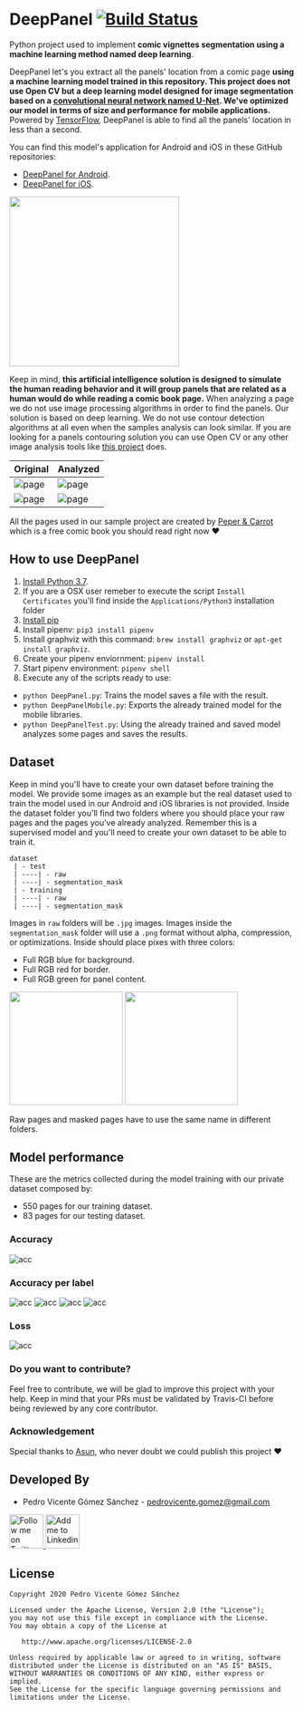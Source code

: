 DeepPanel [![Build Status](https://travis-ci.com/pedrovgs/DeepPanel.svg?token=Kb2RqPaWxFZ8XPxpqvqz&branch=master)](https://travis-ci.com/pedrovgs/DeepPanel)
==================

Python project used to implement **comic vignettes segmentation using a machine learning method named deep learning**.

DeepPanel let's you extract all the panels' location from a comic page **using a machine learning model trained in this repository. This project does not use Open CV but a deep learning model designed for image segmentation based on a [convolutional neural network named U-Net](https://en.wikipedia.org/wiki/U-Net). We've optimized our model in terms of size and performance for mobile applications.** Powered by [TensorFlow](https://www.tensorflow.org), DeepPanel is able to find all the panels' location in less than a second. 

You can find this model's application for Android and iOS in these GitHub repositories:

* [DeepPanel for Android](https://github.com/pedrovgs/DeepPanelAndroid).
* [DeepPanel for iOS](https://github.com/pedrovgs/DeepPaneliOS).

<img src="art/screencast.gif" width="300" />

Keep in mind, **this artificial intelligence solution is designed to simulate the human reading behavior and it will group panels that are related as a human would do while reading a comic book page.** When analyzing a page we do not use image processing algorithms in order to find the panels. Our solution is based on deep learning. We do not use contour detection algorithms at all even when the samples analysis can look similar. If you are looking for a panels contouring solution you can use Open CV or any other image analysis tools like [this project](https://github.com/njean42/kumiko) does.

| Original        | Analyzed           |
| ----------------|--------------------|
|![page](art/rawPage1.png)|![page](art/panelsInfo1.png)|
|![page](art/rawPage2.png)|![page](art/panelsInfo2.png)|

All the pages used in our sample project are created by [Peper & Carrot](https://www.peppercarrot.com) which is a free comic book you should read right now :heart:

## How to use DeepPanel

1. [Install Python 3.7](https://www.python.org/downloads/release/python-377/).
2. If you are a OSX user remeber to execute the script ``Install Certificates`` you'll find inside the ``Applications/Python3`` installation folder
3. [Install pip](https://pip.pypa.io/en/stable/installing/)
4. Install pipenv: ``pip3 install pipenv``
5. Install graphviz with this command: ``brew install graphviz`` or ``apt-get install graphviz``.
6. Create your pipenv enviornment: ``pipenv install``
7. Start pipenv environment: ``pipenv shell``
8. Execute any of the scripts ready to use: 

* ``python DeepPanel.py``: Trains the model saves a file with the result.
* ``python DeepPanelMobile.py``: Exports the already trained model for the mobile libraries.
* ``python DeepPanelTest.py``: Using the already trained and saved model analyzes some pages and saves the results.

## Dataset

Keep in mind you'll have to create your own dataset before training the model. We provide some images as an example but the real dataset used to train the model used in our Android and iOS libraries is not provided. Inside the dataset folder you'll find two folders where you should place your raw pages and the pages you've already analyzed. Remember this is a supervised model and you'll need to create your own dataset to be able to train it.

```
dataset
 | - test
 | ----| - raw
 | ----| - segmentation_mask
 | - training
 | ----| - raw
 | ----| - segmentation_mask
``` 

Images in ``raw`` folders will be ``.jpg`` images. Images inside the ``segmentation_mask`` folder will use a ``.png`` format without alpha, compression, or optimizations. Inside should place pixes with three colors:

* Full RGB blue for background.
* Full RGB red for border.
* Full RGB green for panel content.

<img src="art/page0.jpg" width="200"/>
<img src="art/maskedPage0.png" width="200"/>

Raw pages and masked pages have to use the same name in different folders.

## Model performance

These are the metrics collected during the model training with our private dataset composed by:
 
 * 550 pages for our training dataset.
 * 83 pages for our testing dataset. 

### Accuracy

![acc](./art/acc.png)

### Accuracy per label

![acc](./art/acc_per_label.png)
![acc](./art/background_acc.png)
![acc](./art/border_acc.png)
![acc](./art/content_acc.png)

### Loss

![acc](./art/loss.png)

### Do you want to contribute?

Feel free to contribute, we will be glad to improve this project with your help. Keep in mind that your PRs must be validated by Travis-CI before being reviewed by any core contributor.

### Acknowledgement

Special thanks to [Asun](https://github.com/asuncionjc), who never doubt we could publish this project :heart:

Developed By
------------

* Pedro Vicente Gómez Sánchez - <pedrovicente.gomez@gmail.com>

<a href="https://twitter.com/pedro_g_s">
  <img alt="Follow me on Twitter" src="https://image.freepik.com/iconos-gratis/twitter-logo_318-40209.jpg" height="60" width="60"/>
</a>
<a href="https://es.linkedin.com/in/pedrovgs">
  <img alt="Add me to Linkedin" src="https://image.freepik.com/iconos-gratis/boton-del-logotipo-linkedin_318-84979.png" height="60" width="60"/>
</a>

License
-------

    Copyright 2020 Pedro Vicente Gómez Sánchez

    Licensed under the Apache License, Version 2.0 (the "License");
    you may not use this file except in compliance with the License.
    You may obtain a copy of the License at

       http://www.apache.org/licenses/LICENSE-2.0

    Unless required by applicable law or agreed to in writing, software
    distributed under the License is distributed on an "AS IS" BASIS,
    WITHOUT WARRANTIES OR CONDITIONS OF ANY KIND, either express or implied.
    See the License for the specific language governing permissions and
    limitations under the License.